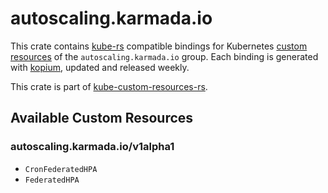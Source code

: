 <!--
SPDX-FileCopyrightText: The kube-custom-resources-rs Authors
SPDX-License-Identifier: 0BSD
 -->

# autoscaling.karmada.io

This crate contains [kube-rs](https://kube.rs/) compatible bindings for Kubernetes [custom resources](https://kubernetes.io/docs/tasks/extend-kubernetes/custom-resources/custom-resource-definitions/) of the `autoscaling.karmada.io` group. Each binding is generated with [kopium](https://github.com/kube-rs/kopium), updated and released weekly.

This crate is part of [kube-custom-resources-rs](https://github.com/metio/kube-custom-resources-rs).

## Available Custom Resources

### autoscaling.karmada.io/v1alpha1
- `CronFederatedHPA`
- `FederatedHPA`
